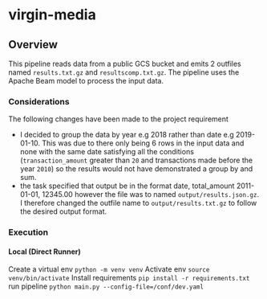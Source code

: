 # virgin-media


## Overview
This pipeline reads data from a public GCS bucket and emits 2 outfiles named `results.txt.gz` and `resultscomp.txt.gz`. The pipeline uses the Apache Beam model to process the input data. 

### Considerations 
The following changes have been made to the project requirement
- I decided to group the data by year e.g 2018 rather than date e.g 2019-01-10. This was due to there only being 6 rows in the input data and none with the same date satisfying all the conditions (`transaction_amount` greater than `20` and transactions made before the year `2010`) so the results would not have demonstrated a group by and sum. 
- the task specified that output be in the format 
date, total_amount
2011-01-01, 12345.00
however the file was to named `output/results.json.gz`. I therefore changed the outfile name to `output/results.txt.gz` to follow the desired output format. 

### Execution

#### Local (Direct Runner)
Create a virtual env
`python -m venv venv`
Activate env 
`source venv/bin/activate`
Install requirements
`pip install -r requirements.txt`
run pipeline
`python main.py --config-file=/conf/dev.yaml`







